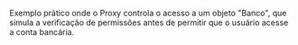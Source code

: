 Exemplo prático onde o Proxy controla o acesso a um objeto "Banco", que simula a verificação de permissões antes de permitir que o usuário acesse a conta bancária.